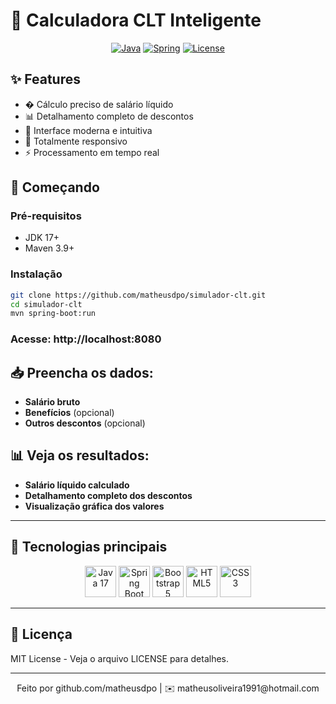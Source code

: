 # 💼 Calculadora CLT Inteligente

<div align="center">

[![Java](https://img.shields.io/badge/Java-17-%23ED8B00)](https://java.com)
[![Spring](https://img.shields.io/badge/Spring_Boot-3.2-%236DB33F)](https://spring.io)
[![License](https://img.shields.io/badge/License-MIT-%230077B5)](LICENSE)
</div>

## ✨ Features

- � Cálculo preciso de salário líquido
- 📊 Detalhamento completo de descontos
- 🎨 Interface moderna e intuitiva
- 📱 Totalmente responsivo
- ⚡ Processamento em tempo real

## 🚀 Começando

### Pré-requisitos
- JDK 17+
- Maven 3.9+

### Instalação
```bash
git clone https://github.com/matheusdpo/simulador-clt.git
cd simulador-clt
mvn spring-boot:run
```

### Acesse: http://localhost:8080


## 📥 Preencha os dados:
- **Salário bruto**
- **Benefícios** (opcional)
- **Outros descontos** (opcional)

## 📊 Veja os resultados:
- **Salário líquido calculado**
- **Detalhamento completo dos descontos**
- **Visualização gráfica dos valores**


---

## 🌈 Tecnologias principais

<div align="center">
  <img src="https://cdn.jsdelivr.net/gh/devicons/devicon/icons/java/java-original.svg" width="50" title="Java 17"/>
  <img src="https://cdn.jsdelivr.net/gh/devicons/devicon/icons/spring/spring-original.svg" width="50" title="Spring Boot 3.2"/>
  <img src="https://cdn.jsdelivr.net/gh/devicons/devicon/icons/bootstrap/bootstrap-original.svg" width="50" title="Bootstrap 5"/>
  <img src="https://cdn.jsdelivr.net/gh/devicons/devicon/icons/html5/html5-original.svg" width="50" title="HTML5"/>
  <img src="https://cdn.jsdelivr.net/gh/devicons/devicon/icons/css3/css3-original.svg" width="50" title="CSS3"/>
</div>  

---

## 📄 Licença
MIT License - Veja o arquivo LICENSE para detalhes.

---

<div align="center">  
Feito por github.com/matheusdpo | ✉️ matheusoliveira1991@hotmail.com  
</div>
